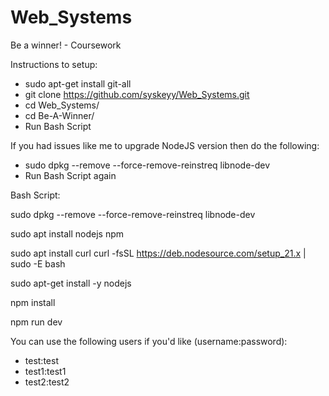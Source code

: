 # Web_Systems
Be a winner! - Coursework

Instructions to setup:
- sudo apt-get install git-all
- git clone https://github.com/syskeyy/Web_Systems.git
- cd Web_Systems/
- cd Be-A-Winner/
- Run Bash Script

If you had issues like me to upgrade NodeJS version then do the following:
- sudo dpkg --remove --force-remove-reinstreq libnode-dev
- Run Bash Script again

Bash Script:

sudo dpkg --remove --force-remove-reinstreq libnode-dev

sudo apt install nodejs npm

sudo apt install curl
curl -fsSL https://deb.nodesource.com/setup_21.x | sudo -E bash 

sudo apt-get install -y nodejs 

npm install

npm run dev


You can use the following users if you'd like (username:password):
- test:test
- test1:test1
- test2:test2
